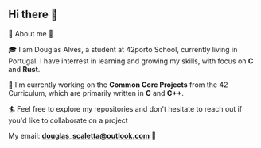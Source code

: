 ## Hi there 👋

 💫 About me 💫

🎓 I am Douglas Alves, a student at 42porto School, currently living in Portugal.  I have interrest in learning and growing my skills, with focus on **C** and **Rust**.

📝 I'm currently working on the **Common Core Projects** from the 42 Curriculum, which are primarily written in **C** and **C++**.

🏄 Feel free to explore my repositories and don't hesitate to reach out if you'd like to collaborate on a project

My email: **douglas_scaletta@outlook.com** 📨

<!--
**rach3bartmoss/rach3bartmoss** is a ✨ _special_ ✨ repository because its `README.md` (this file) appears on your GitHub profile.

Here are some ideas to get you started:

- 🔭 I’m currently working on ...
- 🌱 I’m currently learning ...
- 👯 I’m looking to collaborate on ...
- 🤔 I’m looking for help with ...
- 💬 Ask me about ...
- 📫 How to reach me: ...
- 😄 Pronouns: ...
- ⚡ Fun fact: ...
-->
